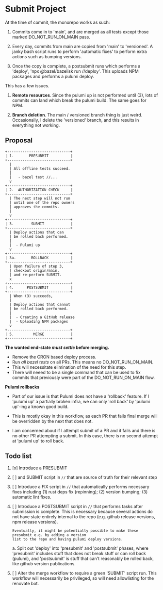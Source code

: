 Submit Project
==============

At the time of commit, the monorepo works as such:

1. Commits come in to 'main', and are merged as all tests
   except those marked DO_NOT_RUN_ON_MAIN pass.

2. Every day, commits from main are copied from 'main' to 'versioned'.
   A janky bash script runs to perform 'automatic fixes' to perform extra
   actions such as bumping versions.

3. Once the copy is complete, a postsubmit runs which performs a 'deploy',
   'npx @bazel/bazelisk run //deploy'. This uploads NPM packages and performs
   a pulumi deploy.

This has a few issues.

1. **Remote resources**. Since the pulumi up is not performed until (3), lots of
   commits can land which break the pulumi build. The same goes for NPM.

2. **Branch deletion**. The main / versioned branch thing is just weird. Occasionally,
   I delete the 'versioned' branch, and this results in everything not working.

Proposal
--------

```
+-----------------------------+
| 1.       PRESUBMIT          |
+-----------------------------+
  |  
  | All offline tests succeed.
  |
  |   - bazel test //...
  v
+-----------------------------+
| 2.  AUTHORIZATION CHECK     |
+-----------------------------+
  | The next step will not run
  | until one of the repo owners
  | approves the commits.
  |
  v
+-----------------------------+
| 3.        SUBMIT            |
+-----------------------------+
  | Deploy actions that can
  | be rolled back performed.
  |
  |  - Pulumi up
  v
+-----------------------------+
| 3a.       ROLLBACK          |
+-----------------------------+
  | Upon failure of step 3,
  | checkout origin/main,
  | and re-perform SUBMIT.
  x
+-----------------------------+
| 4.      POSTSUBMIT          |
+-----------------------------+
  | When (3) succeeds,
  |
  | Deploy actions that cannot
  | be rolled back performed.
  |
  |  - Creating a GitHub release
  |  - Uploading NPM packages
  v
+-----------------------------+
| 5.         MERGE            |
+-----------------------------+

```

**The wanted end-state *must settle* before merging.**

 - Remove the CRON based deploy process.
 - Run _all bazel tests_ on all PRs. This means no DO_NOT_RUN_ON_MAIN.
 - This will necessitate elimination of the need for this step.
  - There will neeed to be a single command that can be used to fix commits
     that previously were part of the DO_NOT_RUN_ON_MAIN flow.

**Pulumi rollbacks**

- Part of our issue is that Pulumi does not have a 'rollback' feature. If I 'pulumi up' a partially
  broken infra, we can only 'roll back' by 'pulumi up'-ing a known good build.

- This is mostly okay in this workflow, as each PR that fails final merge
  will be overridden by the next that does not.

- I am concerned about if I attempt submit of a PR and it fails and there is no other PR attempting
  a submit. In this case, there is no second attempt at 'pulumi up' to roll back.

Todo list
---------

1. [x] Introduce a PRESUBMIT
2. [ ] and SUBMIT script in `//` that are source of truth for their relevant step
3. [ ] Introduce a FIX script in `//` that automatically performs necessary fixes including
   (1) rust deps fix (repinning); (2) version bumping; (3) automatic lint fixes.
4. [ ] Introduce a POSTSUBMIT script in `//` that performs tasks after submission is complete.
       This is necessary because several actions do not have state entirely internal to the repo
       (e.g. github release versions, npm release versions).

       Eventually, it might be potentially possible to make these presubmit e.g. by adding a version
       list to the repo and having pulumi deploy versions.

    a. Split out 'deploy' into 'presubmit' and 'postsubmit' phases, where 'presubmit' includes stuff
       that does not break stuff or can roll back (pulumi), and 'postsubmit' is stuff that
       can't reasonably be rolled back, like github version publications.
5. [ ] Alter the merge workflow to require a green 'SUBMIT' script run. This workflow
       will necessarily be privileged, so will need allowlisting for the renovate bot.